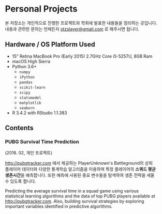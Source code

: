 # Personal Projects

본 저장소는 개인적으로 진행한 프로젝트와 학회에 발표한 내용들을 정리하는 곳입니다.
내용과 관련한 문의는 언제든지 otzslayer@gmail.com 로 해주시면 됩니다.

## Hardware / OS Platform Used

- 15" Retina MacBook Pro (Early 2015) 2.7GHz Core i5-5257U, 8GB Ram
- macOS High Sierra
- Python 3.6+
  - `numpy`
  - `iPython`
  - `pandas`
  - `scikit-learn`
  - `scipy`
  - `statsmodel`
  - `matplotlib`
  - `seaborn`
- R 3.4.2 with RStudio 1.1.383

## Contents

### PUBG Survival Time Prediction

(2018. 02, 개인 프로젝트)

http://pubgtracker.com 에서 제공하는 PlayerUnknown's Battleground의 상위 플레이어 데이터와 다양한 통계학습 알고리즘을 이용하여 특정 플레이어의 **스쿼드 평균 생존시간**을 예측합니다. 또한 예측에 사용된 중요 변수들을 탐색하여 생존 전략을 세울 수 있도록 합니다.

Predicting the average survival time in a squad game using various statistical learning algorithms and the data of top PUBG players available at http://pubgtracker.com. Also, building survival strategies by exploring important variables identified in predictive algorithms.
